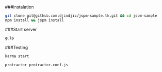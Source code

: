 ###Instalation
```bash
git clone git@github.com:djindjic/jspm-sample.tk.git && cd jspm-sample.tk
npm install && jspm install
```

###Start server
```bash
gulp
```
###Testing
```bash
karma start
```
```bash
protractor protractor.conf.js
```